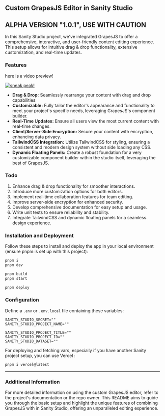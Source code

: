 ## Custom GrapesJS Editor in Sanity Studio

## ALPHA VERSION "1.0.1", USE WITH CAUTION

In this Sanity Studio project, we've integrated GrapesJS to offer a comprehensive, interactive, and user-friendly content editing experience. This setup allows for intuitive drag & drop functionality, extensive customization, and real-time updates.

### Features

here is a video preview!

[![sneak peak!](https://i.stack.imgur.com/Vp2cE.png)](https://stream.mux.com/r3rIfRUWkSvJjjzrpiLrFxXlR8vXI82lW302Yg00Rt01LI.m3u8?redundant_streams=true)

- **Drag & Drop:** Seamlessly rearrange your content with drag and drop capabilities
- **Customizable:** Fully tailor the editor's appearance and functionality to meet your project's specific needs, leveraging GrapesJS's component builder.
- **Real-Time Updates:** Ensure all users view the most current content with real-time changes.
- **Client/Server-Side Encryption:** Secure your content with encryption, enhancing data privacy.
- **TailwindCSS Integration:** Utilize TailwindCSS for styling, ensuring a consistent and modern design system without side loading any CSS.
- **Dynamic Floating Panels:** Create a robust foundation for a very customizable component builder within the studio itself, leveraging the best of GrapesJS.

### Todo

1. Enhance drag & drop functionality for smoother interactions.
2. Introduce more customization options for both editors.
3. Implement real-time collaboration features for team editing.
4. Improve server-side encryption for enhanced security.
5. Develop comprehensive documentation for easy setup and usage.
6. Write unit tests to ensure reliability and stability.
7. Integrate TailwindCSS and dynamic floating panels for a seamless design experience.

### Installation and Deployment

Follow these steps to install and deploy the app in your local environment (ensure pnpm is set up with this project):

```zsh
pnpm i
pnpm dev

pnpm build
pnpm start

pnpm deploy
```

### Configuration

Define a `.env` or `.env.local` file containing these variables:

```plaintext
SANITY_STUDIO_SECRET=""
SANITY_STUDIO_PROJECT_NAME=""

SANITY_STUDIO_PROJECT_TITLE=""
SANITY_STUDIO_PROJECT_ID=""
SANITY_STUDIO_DATASET=""
```

For deploying and fetching vars, especially if you have another Sanity project setup, you can use Vercel :

```zsh
pnpm i vercel@latest
```

---

### Additional Information

For more detailed information on using the custom GrapesJS editor, refer to the project's documentation or the repo owner. This README aims to guide you through the basic setup and highlight the unique features of combining GrapesJS with in Sanity Studio, offering an unparalleled editing experience.

